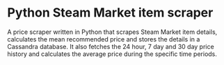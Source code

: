 # Python Steam Market item scraper
A price scraper written in Python that scrapes Steam Market item details, calculates the mean recommended price and stores the details in a Cassandra database. It also fetches the 24 hour, 7 day and 30 day price history and calculates the average price during the specific time periods.
